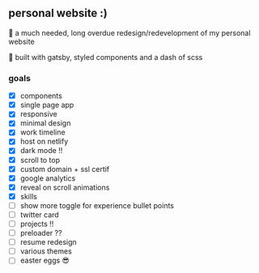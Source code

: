 ## personal website :)

🌱 a much needed, long overdue redesign/redevelopment of my personal website

🔨 built with gatsby, styled components and a dash of scss
<!-- also some tailwind in styled components for grid purposes -->

### goals
- [x] components
- [x] single page app
- [x] responsive
- [x] minimal design
- [x] work timeline
- [x] host on netlify
- [x] dark mode !! 
- [x] scroll to top
- [x] custom domain + ssl certif
- [x] google analytics
- [x] reveal on scroll animations
- [x] skills
- [ ] show more toggle for experience bullet points
- [ ] twitter card
- [ ] projects !! 
- [ ] preloader ??
- [ ] resume redesign
- [ ] various themes
- [ ] easter eggs 😎
<!-- - [ ] looping typewriter -->
